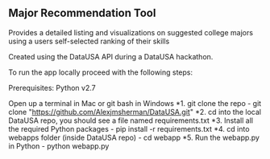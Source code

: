 ## Major Recommendation Tool

Provides a detailed listing and visualizations on suggested college majors using a users self-selected ranking of their skills

Created using the DataUSA API during a DataUSA hackathon.


To run the app locally proceed with the following steps:

Prerequisites: Python v2.7

Open up a terminal in Mac or git bash in Windows
*1. git clone the repo - git clone "https://github.com/Alexjmsherman/DataUSA.git"
*2. cd into the local DataUSA repo, you should see a file named requirements.txt
*3. Install all the required Python packages - pip install -r requirements.txt
*4. cd into webapps folder (inside DataUSA repo) - cd webapp
*5. Run the webapp.py in Python - python webapp.py

